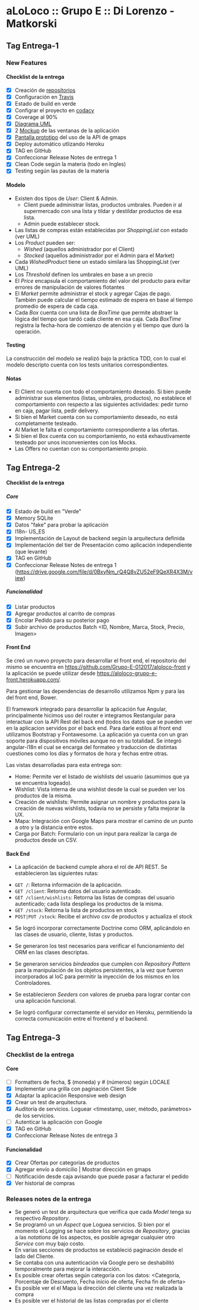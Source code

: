 # aLoLoco :: Grupo E :: Di Lorenzo - Matkorski

## Tag Entrega-1

### New Features

#### Checklist de la entrega

 - [x] Creación de [repositorios](https://github.com/Grupo-E-012017/aloloco)
 - [x] Configuración en [Travis](https://travis-ci.org/Grupo-E-012017/aloloco)
 - [x] Estado de build en verde
 - [x] Configrar el proyecto en [codacy](https://www.codacy.com/app/Grupo-E-012017/aLoLoco/dashboard)
 - [x] Coverage al 90%
 - [x] [Diagrama UML](https://raw.githubusercontent.com/Grupo-E-012017/aloloco/master/doc/design.png)
 - [x] 2 [Mockup](https://raw.githubusercontent.com/Grupo-E-012017/aloloco/master/doc/mockups.png) de las ventanas de la aplicación
 - [x] [Pantalla prototipo](https://aloloco-grupo-e.herokuapp.com/) del uso de la API de gmaps
 - [x] Deploy automático utlizando Heroku
 - [x] TAG en GitHub
 - [x] Confeccionar Release Notes de entrega 1
 - [x] Clean Code según la materia (todo en Ingles)
 - [x] Testing según las pautas de la materia
 
#### Modelo

 - Existen dos tipos de _User_: Client & Admin.
   * Client puede administrar listas, productos umbrales. Pueden ir al supermercado con una lista
     y tildar y destildar productos de esa lista.
   * Admin puede establecer stock.
 - Las listas de compras están establecidas por _ShoppingList_ con estado (ver UML)
 - Los _Product_ pueden ser:
    * _Wished_ (aquellos administrador por el Client)
    * _Stocked_ (aquellos administrador por el Admin para el Market)
 - Cada _WishedProduct_ tiene un estado similara las ShoppingList (ver UML)
 - Los _Threshold_ definen los umbrales en base a un precio
 - El _Price_ encapsula el comportamiento del valor del producto para evitar errores de manipulación de valores flotantes
 - El _Market_ permite administrar el stock y agregar Cajas de pago. También puede calcular
   el tiempo estimado de espera en base al tiempo promedio de espera de cada caja.
 - Cada _Box_ cuenta con una lista de _BoxTime_ que permite abstraer la lógica del tiempo que tardó cada cliente
   en esa caja. Cada _BoxTime_ registra la fecha-hora de comienzo de atención y el tiempo que duró la operación.

#### Testing

 La construcción del modelo se realizó bajo la práctica TDD, con lo cual el modelo
 descripto cuenta con los tests unitarios correspondientes.

#### Notas

 - El Client no cuenta con todo el comportamiento deseado. Si bien puede administrar
   sus elementos (listas, umbrales, productos), no establece el comportamiento con
   respecto a las siguientes actividades: pedir turno en caja, pagar lista, pedir delivery.
 - Si bien el Market cuenta con su comportamiento deseado, no está completamente testeado.
 - Al Market le falta el comportamiento correspondiente a las ofertas.
 - Si bien el Box cuenta con su comportamiento, no está exhaustivamente testeado por unos inconvenientes con los Mocks.
 - Las Offers no cuentan con su comportamiento propio.
 
 ## Tag Entrega-2
 
 #### Checklist de la entrega
 
 ##### Core 
 - [x] Estado de build en "Verde"
 - [x] Memory SQLite
 - [x] Datos "fake" para probar la aplicación
 - [x] I18n- US_ES
 - [x] Implementación de Layout de backend según la arquitectura definida
 - [x] Implementación del tier de Presentación como aplicación independiente (que levante)
 - [x] TAG en GitHub
 - [x] Confeccionar Release Notes de entrega 1 (https://drive.google.com/file/d/0BxyNm_rQ4Q8vZU52eF9QeXR4X3M/view)
 
 ##### Funcionalidad
 - [x] Listar productos
 - [x] Agregar productos al carrito de compras 
 - [x] Encolar Pedido para su posterior pago
 - [x] Subir archivo de productos Batch <ID, Nombre, Marca, Stock, Precio, Imagen>
 
 #### Front End
 
Se creó un nuevo proyecto para desarrollar el front end, el repositorio del mismo se encuentra en 
https://github.com/Grupo-E-012017/aloloco-front y la aplicación se puede utilizar desde https://aloloco-grupo-e-front.herokuapp.com/. 

Para gestionar las dependencias de desarrollo utilizamos Npm y para las del front end, Bower. 

El framework integrado para desarrollar la aplicación fue Angular, principalmente hicimos uso del router 
e integramos Restangular para interactuar con la API Rest del back end (todos los datos que se pueden ver 
en la aplicacion servidos por el back end. Para darle estilos al front end utilizamos Bootstrap y Fontawesome. 
La aplicación ya cuenta con un gran soporte para dispositivos móviles aunque no en su totalidad. Se integró angular-i18n
el cual se encarga del formateo y traduccion de distintas cuestiones como los días y formatos de hora y fechas entre otras.

Las vistas desarrolladas para esta entrega son:

- Home: Permite ver el listado de wishlists del usuario (asumimos que ya se encuentra logeado).
- Wishlist: Vista interna de una wishlist desde la cual se pueden ver los productos de la misma.
- Creación de wishlists: Permite asignar un nombre y productos para la creación de nuevas wishlists, todavía no 
se persiste y falta mejorar la UX. 
- Mapa: Integración con Google Maps para mostrar el camino de un punto a otro y la distancia entre estos. 
- Carga por Batch: Formulario con un input para realizar la carga de productos desde un CSV.
 
#### Back End

 - La aplicación de backend cumple ahora el rol de API REST. Se establecieron las siguientes rutas:

 * `GET /`: Retorna información de la aplicación.
 * `GET /client`: Retorna datos del usuario autenticado.
 * `GET /client/wishlists`: Retorna las listas de compras del usuario autenticado;
    cada lista despliega los productos de la misma.
 * `GET /stock`: Retorna la lista de productos en stock
 * `POST|PUT /stock`: Recibe el archivo csv de productos y actualiza el stock

 - Se logró incorporar correctamente Doctrine como ORM, aplicándolo en las clases de usuario, cliente, listas y productos.
 
 - Se generaron los test necesarios para verificar el funcionamiento del ORM en las clases descriptas.
 
 - Se generaron servicios _bindeados_ que cumplen con _Repository Pattern_ para la manipulación de los objetos
   persistentes, a la vez que fueron incorporados al IoC para permitir la inyección de los mismos en los Controladores.
   
 - Se establecieron _Seeders_ con valores de prueba para lograr contar con una aplicación funcional.
 
 - Se logró configurar correctamente el servidor en Heroku, permitiendo la correcta comunicación entre
   el frontend y el backend.
   
## Tag Entrega-3

### Checklist de la entrega

#### Core

 - [ ] Formatters de fecha, $ (moneda) y # (números) según LOCALE
 - [x] Implementar una grilla con paginación Client Side
 - [x] Adaptar la aplicación Responsive web design
 - [x] Crear un test de arquitectura.
 - [x] Auditoría de servicios. Loguear <timestamp, user, método, parámetros> de los servicios.
 - [ ] Autenticar la aplicación con Google
 - [x] TAG en GitHub
 - [x] Confeccionar Release Notes de entrega 3

#### Funcionalidad

 - [x] Crear Ofertas por categorias de productos
 - [x] Agregar envío a domicilio | Mostrar dirección en gmaps
 - [ ] Notificación desde caja avisando que puede pasar a facturar el pedido
 - [x] Ver historial de compras
 
### Releases notes de la entrega

 - Se generó un test de arquitectura que verifica que cada _Model_ tenga su respectivo _Repository_.
 - Se programó un un _Aspect_ que Loguea servicios. Si bien por el momento el Logging se hace
   sobre los servicios de _Repository_, gracias a las _notations_ de los aspectos, es posible
   agregar cualquier otro _Service_ con muy bajo costo.
 - En varias secciones de productos se estableció paginación desde el lado del Cliente.
 - Se contaba con una autenticación vía Google pero se deshabilitó temporalmente para mejorar
   la interacción.
 - Es posible crear ofertas según categoría con los datos:
   <Categoría, Porcentaje de Descuento, Fecha inicio de oferta, Fecha fin de oferta>
 - Es posible ver el el Mapa la dirección del cliente una vez realizada la compra
 - Es posible ver el historial de las listas compradas por el cliente
